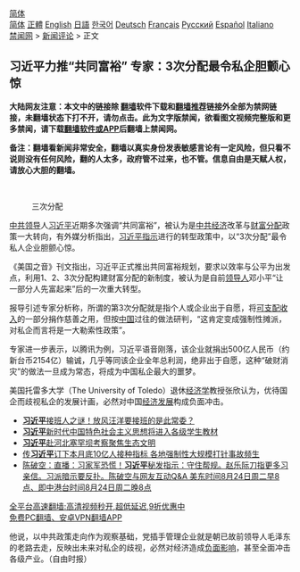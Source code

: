  <!-- 面包屑导航 --> <div class="breadcrumb"><!-- GTranslate: https://gtranslate.io/ -->  <div class="switcher notranslate">  <div class="selected">  <a href="#" onclick="return false;"> 简体</a>  </div>  <div class="option">  <a href="https://www.bannedbook.org" onclick="doGTranslate('zh-CN|zh-CN');jQuery('div.switcher div.selected a').html(jQuery(this).html());return false;" title="简体中文" class="nturl selected"> 简体</a>  <a href="https://www.bannedbook.org/zh-tw/" onclick="doGTranslate('zh-CN|zh-TW');jQuery('div.switcher div.selected a').html(jQuery(this).html());return false;" title="繁體中文" class="nturl"> 正體</a>  <a href="https://www.bannedbook.org/en/" onclick="doGTranslate('zh-CN|en');jQuery('div.switcher div.selected a').html(jQuery(this).html());return false;" title="English" class="nturl"> English</a>  <a href="https://www.bannedbook.org/ja/" onclick="doGTranslate('zh-CN|ja');jQuery('div.switcher div.selected a').html(jQuery(this).html());return false;" title="日本語" class="nturl"> 日語</a>  <a href="https://www.bannedbook.org/ko/" onclick="doGTranslate('zh-CN|ko');jQuery('div.switcher div.selected a').html(jQuery(this).html());return false;" title="한국어" class="nturl"> 한국어</a>  <a href="https://www.bannedbook.org/de/" onclick="doGTranslate('zh-CN|de');jQuery('div.switcher div.selected a').html(jQuery(this).html());return false;" title="Deutsch" class="nturl"> Deutsch</a>  <a href="https://www.bannedbook.org/fr/" onclick="doGTranslate('zh-CN|fr');jQuery('div.switcher div.selected a').html(jQuery(this).html());return false;" title="Français" class="nturl"> Français</a>  <a href="https://www.bannedbook.org/ru/" onclick="doGTranslate('zh-CN|ru');jQuery('div.switcher div.selected a').html(jQuery(this).html());return false;" title="Русский" class="nturl"> Русский</a>  <a href="https://www.bannedbook.org/es/" onclick="doGTranslate('zh-CN|es');jQuery('div.switcher div.selected a').html(jQuery(this).html());return false;" title="Español" class="nturl"> Español</a>  <a href="https://www.bannedbook.org/it/" onclick="doGTranslate('zh-CN|it');jQuery('div.switcher div.selected a').html(jQuery(this).html());return false;" title="Italiano" class="nturl"> Italiano</a>  </div>  </div>      <div class='breadcrumb-sub'><!-- Breadcrumb NavXT 6.3.0 --> <a href="https://www.bannedbook.org/" class="home">禁闻网</a> &gt; <a href="https://www.bannedbook.org/bnews/comments/" class="category">新闻评论</a> &gt; 正文</div></div><h2>习近平力推“共同富裕” 专家：3次分配最令私企胆颤心惊</h2> <p class="notice"><b>大陆网友注意：本文中的链接除 <a href="https://github.com/bannedbook/fanqiang" >翻墙</a>软件下载和<a href="https://github.com/killgcd/justmysocks/blob/master/README.md">翻墙推荐</a>链接外全部为禁网链接，未翻墙状态下打不开，请勿点击。此为文字版禁闻，欲看图文视频完整版和更多禁闻，请下载<a href="https://github.com/bannedbook/fanqiang">翻墙软件或APP</a>后翻墙上禁闻网。</p><p>备注：翻墙看新闻非常安全，翻墙以真实身份发表敏感言论有一定风险，但只看不说则没有任何风险，翻的人太多，政府管不过来，也不管。信息自由是天赋人权，请放心大胆的翻墙。</b></p>  <div class="entry"> <br /> <figure><a href="https://i2.wp.com/upload-images-bucket-v64rleca837do.s3.eu-west-1.amazonaws.com/wp-content/uploads/2021/08/24125226/Screen-Shot-2021-08-24-at-10.56.39-pm.png?fit=681%2C352&#038;ssl=1" data-caption="三次分配 "></a><figcaption class="wp-caption-text">三次分配 </figcaption></figure> <p><a href="https://www.bannedbook.org/bnews/tag/%E4%B8%AD%E5%85%B1%E9%A2%86%E5%AF%BC/" class="st_tag internal_tag" rel="tag" title="标签 中共领导 下的日志">中共领导</a>人<a href="https://www.bannedbook.org/bnews/tag/%e4%b9%a0%e8%bf%91%e5%b9%b3/" class="st_tag internal_tag" rel="tag" title="标签 习近平 下的日志">习近平</a>近期多次强调“共同富裕”，被认为是<a href="https://www.bannedbook.org/bnews/tag/%E4%B8%AD%E5%85%B1%E7%BB%8F%E6%B5%8E/" class="st_tag internal_tag" rel="tag" title="标签 中共经济 下的日志">中共经济</a>改革与<a href="https://www.bannedbook.org/bnews/tag/%E8%B4%A2%E5%AF%8C%E5%88%86%E9%85%8D/" class="st_tag internal_tag" rel="tag" title="标签 财富分配 下的日志">财富分配</a>政策一大转向，有外媒分析指出，<a href="https://www.bannedbook.org/bnews/tag/%E4%B9%A0%E8%BF%91%E5%B9%B3%E6%8C%87%E7%A4%BA/" class="st_tag internal_tag" rel="tag" title="标签 习近平指示 下的日志">习近平指示</a>进行的转型政策中，以“3次分配”最令私人企业胆颤心惊。</p> <p>《美国之音》刊文指出，习近平正式推出共同富裕规划，要求以效率与公平为出发点，利用1、2、3次分配构建财富分配的新制度，被认为是自前<a href="https://www.bannedbook.org/bnews/tag/%E9%A2%86%E5%AF%BC%E4%BA%BA/" class="st_tag internal_tag" rel="tag" title="标签 领导人 下的日志">领导人</a>邓小平“让一部分人先富起来”后的一次重大转型。</p>  <p>报导引述专家分析称，所谓的第3次分配就是指个人或企业出于自愿，将<a href="https://www.bannedbook.org/bnews/tag/%E5%8F%AF%E6%94%AF%E9%85%8D%E6%94%B6%E5%85%A5/" class="st_tag internal_tag" rel="tag" title="标签 可支配收入 下的日志">可支配收入</a>的一部分捐作慈善之用，但按<span class='wp_keywordlink_affiliate'><a href="https://www.bannedbook.org/" title="中国" target="_blank">中国</a></span>过往的做法研判，“这肯定变成强制性摊派，对私企而言将是一大勒索性政策”。</p> <p>专家进一步表示，以腾讯为例，习近平语音刚落，该企业就捐出500亿人民币（约新台币2154亿）输诚，几乎等同该企业全年总利润，绝非出于自愿，这种“破财消灾”的做法一旦成为常态，将成为中国私企最大的噩梦。</p>  <p>美国托雷多大学（The University of Toledo）退休<a href="https://www.bannedbook.org/bnews/tag/%E7%BB%8F%E6%B5%8E%E5%AD%A6/" class="st_tag internal_tag" rel="tag" title="标签 经济学 下的日志">经济学</a>教授张欣认为，优待国企而歧视私企的发展计画，必然对中国<span class='wp_keywordlink'><a href="https://www.bannedbook.org/forum2/topic869.html" title="宪政、法治和经济发展——走向市场经济的制度保障" target="_blank">经济发展</a></span>构成负面冲击。</p> <ul class='op-related-articles' title='相关阅读'> <li><a href='https://www.bannedbook.org/bnews/topimagenews/20210824/1612385.html' target='_blank'><b>习近平</b>接班人之谜！放风汪洋要接班的是此常委？</a></li> <li><a href='https://www.bannedbook.org/bnews/baitai/20210824/1612357.html' target='_blank'><b>习近平</b>新时代中国特色社会主义思想将进入各级学生教材</a></li> <li><a href='https://www.bannedbook.org/bnews/baitai/20210824/1612356.html' target='_blank'><b>习近平</b>赴河北塞罕坝考察聚焦生态文明</a></li> <li><a href='https://www.bannedbook.org/bnews/headline/20210824/1612344.html' target='_blank'>传<b>习近平</b>订下本月底10亿人接种指标 各地强制性大规模打针事故频生</a></li> <li><a href='https://www.bannedbook.org/bnews/bannedvideo/20210824/1612328.html' target='_blank'>陈破空：直播：习家军恐慌！<b>习近平</b>秘发指示：守住帮规。赵乐际刀指更多习亲信。习派暗示要反扑。陈破空与网友互动Q&A 美东时间8月24日周二早8点、即中港台时间8月24日周二晚8点</a></li> </ul> <p class="texttj"> <a href="https://github.com/bannedbook/fanqiang/wiki/V2ray%E6%9C%BA%E5%9C%BA" target="_blank">全平台高速翻墙:高清视频秒开,超低延迟,9折优惠中</a><br/> <a href="https://github.com/bannedbook/fanqiang/wiki/%E7%A6%81%E9%97%BB%E7%BD%91%E5%AE%89%E5%8D%93%E7%BF%BB%E5%A2%99%E6%96%B0%E9%97%BBAPP" target="_blank">免费PC翻墙、安卓VPN翻墙APP</a></p> <p>他说，以中共政策走向作为观察基础，党插手管理企业就是朝已故前领导人毛泽东的老路去走，反映出未来对私企的歧视，必然对经济造成<a href="https://www.bannedbook.org/bnews/tag/%E8%B4%9F%E9%9D%A2%E5%BD%B1%E5%93%8D/" class="st_tag internal_tag" rel="tag" title="标签 负面影响 下的日志">负面影响</a>，甚至全面冲击各级产业。（自由时报）</p><a name='sharetosocial'></a>  <div style="margin-bottom:5px;padding-bottom:5px;clear:both"> <div id="archive-pix-1" class="banner-ads"> <!-- AuctionX Display platform tag START --> <div id="26318x728x90x621x_ADSLOT2" clicktrack="%%CLICK_URL_ESC%%"></div> <!-- AuctionX Display platform tag END --> </div> <div id="archive-pix-2" class="banner-ads"> <!-- AuctionX Display platform tag START --> <div id="26315x300x250x621x_ADSLOT2" clicktrack="%%CLICK_URL_ESC%%"></div> <!-- AuctionX Display platform tag END --> </div> </div>  <div id="archive-pix-1" class="banner-ads"> <!-- AuctionX Display platform tag START --> <div id="26318x728x90x621x_ADSLOT3" clicktrack="%%CLICK_URL_ESC%%"></div> <!-- AuctionX Display platform tag END --> </div> </div><!--END ENTRY--> 